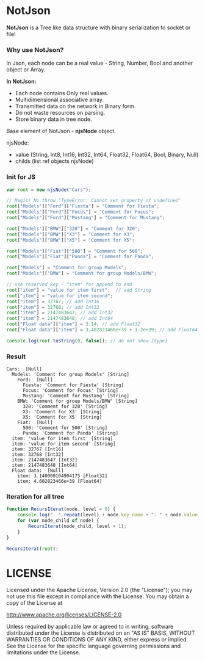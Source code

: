 # NotJson
**NotJson** is a Tree like data structure with binary serialization to socket or file! 

### Why use NotJson?
In Json, each node can be a real value - String, Number, Bool and another object or Array.

**In NotJson:** 
- Each node contains Only real values.
- Multidimensional associative array.
- Transmitted data  on the network in Binary form.
- Do not waste resources on parsing.
- Store binary data in tree node.

Base element of NotJson - **njsNode** object.

njsNode:
 - value (String, Int8, Int16, Int32, Int64, Float32, Float64, Bool,  Binary, Null)
 - childs (list ref objects njsNode)


### Init for JS
```javascript
var root = new njsNode("Cars");

// Magic! No throw 'TypeError: Cannot set property of undefined'
root["Models"]["Ford"]["Fiesta"] = "Comment for Fiesta";  
root["Models"]["Ford"]["Focus"] = "Comment for Focus";
root["Models"]["Ford"]["Mustang"] = "Comment for Mustang";

root["Models"]["BMW"]["320"] = "Comment for 320"; 
root["Models"]["BMW"]["X3"] = "Comment for X3";
root["Models"]["BMW"]["X5"] = "Comment for X5";

root["Models"]["Fiat"]["500"] = "Comment for 500"; 
root["Models"]["Fiat"]["Panda"] = "Comment for Panda";

root["Models"] = "Comment for group Models";
root["Models"]["BMW"] = "Comment for group Models/BMW";

// use reserved key - "item" for append to end
root["item"] = "value for item first";  // add String
root["item"] = "value for item second";  
root["item"] = 32767; // add Int16   
root["item"] = 32768; // add Int32   
root["item"] = 2147483647; // add Int32   
root["item"] = 2147483648; // add Int64   
root["Float data"]["item"] = 3.14; // add Float32   
root["Float data"]["item"] = 3.402823466e+39 + 1.2e+39; // add Float64 

console.log(root.toString(0, false)); // do not show [type] 
```
### Result
```text
Cars:  [Null]
  Models: 'Comment for group Models' [String]
    Ford:  [Null]
      Fiesta: 'Comment for Fiesta' [String]
      Focus: 'Comment for Focus' [String]
      Mustang: 'Comment for Mustang' [String]
    BMW: 'Comment for group Models/BMW' [String]
      320: 'Comment for 320' [String]
      X3: 'Comment for X3' [String]
      X5: 'Comment for X5' [String]
    Fiat:  [Null]
      500: 'Comment for 500' [String]
      Panda: 'Comment for Panda' [String]
  item: 'value for item first' [String]
  item: 'value for item second' [String]
  item: 32767 [Int16]
  item: 32768 [Int32]
  item: 2147483647 [Int32]
  item: 2147483648 [Int64]
  Float data:  [Null]
    item: 3.140000104904175 [Float32]
    item: 4.602823466e+39 [Float64]
```
### Iteration for all tree

```javascript
function RecursIterat(node, level = 0) {
    console.log("  ".repeat(level) + node.key_name + ": " + node.value);
    for (var node_child of node) {
        RecursIterat(node_child, level + 1);
    }
}

RecursIterat(root);
```

LICENSE
=======

Licensed under the Apache License, Version 2.0 (the "License");
you may not use this file except in compliance with the License.
You may obtain a copy of the License at

   http://www.apache.org/licenses/LICENSE-2.0

Unless required by applicable law or agreed to in writing, software
distributed under the License is distributed on an "AS IS" BASIS,
WITHOUT WARRANTIES OR CONDITIONS OF ANY KIND, either express or implied.
See the License for the specific language governing permissions and
limitations under the License.
 
